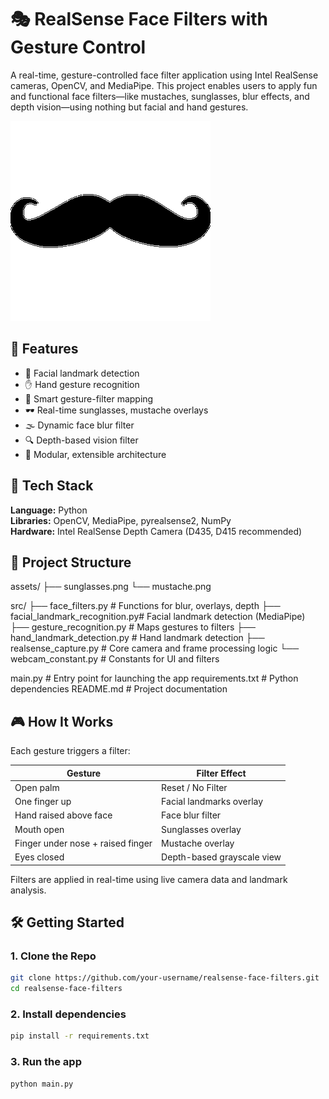 # 🎭 RealSense Face Filters with Gesture Control

A real-time, gesture-controlled face filter application using Intel RealSense cameras, OpenCV, and MediaPipe. This project enables users to apply fun and functional face filters—like mustaches, sunglasses, blur effects, and depth vision—using nothing but facial and hand gestures.

![Demo Preview](DepthChallengeV2/assets/mustache.png)

## 🚀 Features

- 👀 Facial landmark detection
- ✋ Hand gesture recognition
- 🧠 Smart gesture-filter mapping
- 🕶️ Real-time sunglasses, mustache overlays
- 🌫️ Dynamic face blur filter
- 🔍 Depth-based vision filter
- 🎯 Modular, extensible architecture

## 🧰 Tech Stack

**Language:** Python  
**Libraries:** OpenCV, MediaPipe, pyrealsense2, NumPy  
**Hardware:** Intel RealSense Depth Camera (D435, D415 recommended)

## 📁 Project Structure

assets/
├── sunglasses.png
└── mustache.png

src/
├── face_filters.py                # Functions for blur, overlays, depth
├── facial_landmark_recognition.py# Facial landmark detection (MediaPipe)
├── gesture_recognition.py         # Maps gestures to filters
├── hand_landmark_detection.py     # Hand landmark detection
├── realsense_capture.py           # Core camera and frame processing logic
└── webcam_constant.py             # Constants for UI and filters

main.py                            # Entry point for launching the app
requirements.txt                   # Python dependencies
README.md                          # Project documentation


## 🎮 How It Works

Each gesture triggers a filter:

| Gesture                            | Filter Effect              |
|-----------------------------------|----------------------------|
| Open palm                         | Reset / No Filter          |
| One finger up                     | Facial landmarks overlay   |
| Hand raised above face            | Face blur filter           |
| Mouth open                        | Sunglasses overlay         |
| Finger under nose + raised finger| Mustache overlay           |
| Eyes closed                       | Depth-based grayscale view |

Filters are applied in real-time using live camera data and landmark analysis.

## 🛠️ Getting Started

### 1. Clone the Repo

```bash
git clone https://github.com/your-username/realsense-face-filters.git
cd realsense-face-filters
```

### 2. Install dependencies

```bash
pip install -r requirements.txt
```

### 3. Run the app

```py
python main.py
```

